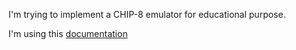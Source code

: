 I'm trying to implement a CHIP-8 emulator for educational purpose.

I'm using this [documentation](http://devernay.free.fr/hacks/chip8/C8TECH10.HTM)